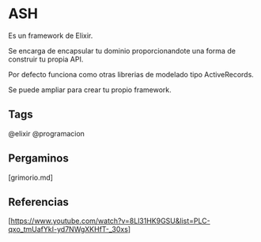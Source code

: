 # ASH
Es un framework de Elixir.

Se encarga de encapsular tu dominio proporcionandote una forma de construir tu propia API.

Por defecto funciona como otras librerias de modelado tipo ActiveRecords.

Se puede ampliar para crear tu propio framework.

## Tags
@elixir @programacion

## Pergaminos
[grimorio.md]

## Referencias
[https://www.youtube.com/watch?v=8Ll31HK9GSU&list=PLC-qxo_tmUafYkI-yd7NWgXKHfT-_30xs]
